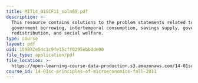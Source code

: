 ```yaml
---
title: MIT14_01SCF11_soln09.pdf
description: >-
  This resource contains solutions to the problem statements related to
  government borrowing, intertemporal consumption, savings supply, government
  redistribution, and social welfare. 
type: course
layout: pdf
uid: 159872e54c1c9fe15cff0295ebbdde00
file_type: application/pdf
file_location: >-
  https://open-learning-course-data-production.s3.amazonaws.com/14-01sc-principles-of-microeconomics-fall-2011/159872e54c1c9fe15cff0295ebbdde00_MIT14_01SCF11_soln09.pdf
course_id: 14-01sc-principles-of-microeconomics-fall-2011
---
```


